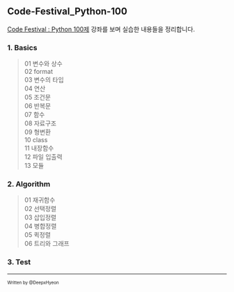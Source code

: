 ## Code-Festival_Python-100

[Code Festival : Python 100제](https://www.inflearn.com/course/%ED%8C%8C%EC%9D%B4%EC%8D%AC-100%EC%A0%9C-%EC%A0%9C%EC%A3%BC%EC%BD%94%EB%94%A9%EB%B2%A0%EC%9D%B4%EC%8A%A4%EC%BA%A0%ED%94%84) 강좌를 보며 실습한 내용들을 정리합니다.   
    
### 1. Basics
   
> 01 변수와 상수   
02 format    
03 변수의 타입    
04 연산    
05 조건문    
06 반복문    
07 함수    
08 자료구조     
09 형변환    
10 class    
11 내장함수    
12 파일 입출력   
> 13 모듈    
   
### 2. Algorithm    
   
> 01 재귀함수   
02 선택정렬    
03 삽입정렬    
04 병합정렬   
05 퀵정렬   
>06 트리와 그래프    
   
### 3. Test   
---------   
   
   
<sub><sup>Written by </sup><sup>@DeepxHyeon</sup></sub>